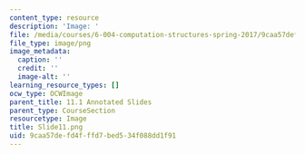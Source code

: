 ```yaml
---
content_type: resource
description: 'Image: '
file: /media/courses/6-004-computation-structures-spring-2017/9caa57defd4fffd7bed534f088dd1f91_Slide11.png
file_type: image/png
image_metadata:
  caption: ''
  credit: ''
  image-alt: ''
learning_resource_types: []
ocw_type: OCWImage
parent_title: 11.1 Annotated Slides
parent_type: CourseSection
resourcetype: Image
title: Slide11.png
uid: 9caa57de-fd4f-ffd7-bed5-34f088dd1f91
---
```

